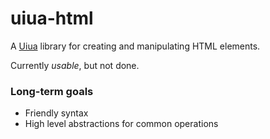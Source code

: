 # uiua-html

A [Uiua](https://uiua.org) library for creating and manipulating HTML elements.

Currently *usable*, but not done.

### Long-term goals

- Friendly syntax
- High level abstractions for common operations
